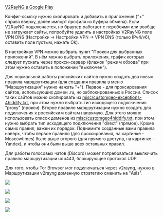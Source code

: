 [V2RayNG в Google Play](https://play.google.com/store/apps/details?id=com.v2ray.ang&pcampaignid=web_share)

Конфиг-ссылку нужно скопировать и добавить в приложение ("+" справа вверху, далее импорт профиля из буфера обмена).  Если V2RayNG
подключается, но браузер работает с перебоями или вообще не загружает сайты, попробуйте удалить в настройках V2RayNG поле VPN DNS (Настройки
-> Настройки VPN -> VPN DNS (только IPv4/v6), оставить поле пустым, нажать Ok).

В настройках VPN можно выбрать пункт "Прокси для выбранных приложений". В нём можно выбрать приложения, трафик которых следует пускать через
прокси-сервер (флажок "режим обхода" при этом нужно оставить в положении "выключен").

Для нормальной работы российских сайтов нужно создать два новых правила маршрутизации (для создания правила в меню "Маршрутизация" нужно
нажать "+"). Первое - для проксирования сайтов, использующиx домен .ru, но заблокированных в России. Список таких сайтов можно скопировать
из [misc/customgeo-exceptions-4hiddify.txt](https://github.com/EvgenyNerush/easy-xray/blob/main/misc/customgeo-exceptions-4hiddify.txt), при
этом нужно выбрать тип исходящего подключения "proxy" (прокси). Второе правило маршрутизации нужно создать для подключения к российским
сайтам напрямую. Для этого можно использовать список доменов из
[misc/customgeo4hiddify.txt](https://github.com/EvgenyNerush/easy-xray/blob/main/misc/customgeo4hiddify.txt), при этом нужно выбрать тип
исходящего подключения "direct" (прямое). Кроме самих правил, важен их порядок. Поднимите созданные вами правила наверх, чтобы
первое правило (для проксирования, на картинке - Moscowtimes) было выше второго (для прямого доступа, на картинке - Yandex), и чтобы они
были выше всех остальных правил.

Для работы голосовых чатов (Discord) может потребоваться выключить правило маршрутизации udp443, блокирующее протокол UDP.

Для того, чтобы Tor Browser мог подключаться через v2rayng, нужно в Маршрутизации v2rayng доменную стратегию сменить на "AsIs".

![](figs/v2ray-1.jpg)

![](figs/v2ray-2.jpg)

![](figs/v2ray-3.jpg)

![](figs/v2ray-4.jpg)

